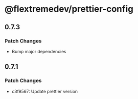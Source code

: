 # @flextremedev/prettier-config

## 0.7.3

### Patch Changes

- Bump major dependencies

## 0.7.1

### Patch Changes

- c3f9567: Update prettier version

